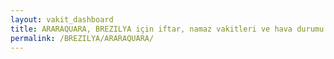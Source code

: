 ```yaml
---
layout: vakit_dashboard
title: ARARAQUARA, BREZILYA için iftar, namaz vakitleri ve hava durumu - ilçe/eyalet seç
permalink: /BREZILYA/ARARAQUARA/
---
```


<script type="text/javascript">
  var GLOBAL_COUNTRY = 'BREZILYA';
  var GLOBAL_CITY = 'ARARAQUARA';
  var GLOBAL_STATE = '';
  var lat = 72;
  var lon = 21;
</script>
